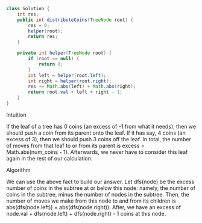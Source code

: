 ```Java
class Solution {
    int res;
    public int distributeCoins(TreeNode root) {
        res = 0;
        helper(root);
        return res;
    }

    private int helper(TreeNode root) {
        if (root == null) {
            return 0;
        }
        int left = helper(root.left);
        int right = helper(root.right);
        res += Math.abs(left) + Math.abs(right);
        return root.val + left + right - 1;
    }
}
```


Intuition

If the leaf of a tree has 0 coins (an excess of -1 from what it needs), then we should push a coin from its parent onto the leaf. If it has say, 4 coins (an excess of 3), then we should push 3 coins off the leaf. In total, the number of moves from that leaf to or from its parent is excess = Math.abs(num_coins - 1). Afterwards, we never have to consider this leaf again in the rest of our calculation.

Algorithm

We can use the above fact to build our answer. Let dfs(node) be the excess number of coins in the subtree at or below this node: namely, the number of coins in the subtree, minus the number of nodes in the subtree. Then, the number of moves we make from this node to and from its children is abs(dfs(node.left)) + abs(dfs(node.right)). After, we have an excess of node.val + dfs(node.left) + dfs(node.right) - 1 coins at this node.
